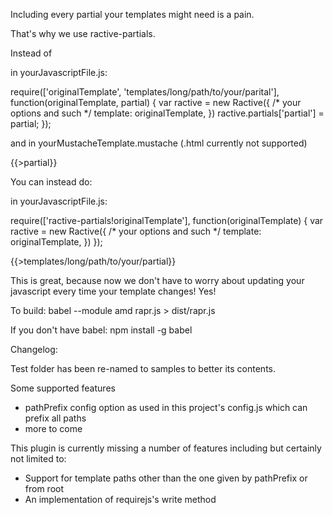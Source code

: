 Including every partial your templates might need is a pain.

That's why we use ractive-partials.


Instead of

in yourJavascriptFile.js:

require(['originalTemplate', 'templates/long/path/to/your/parital'], function(originalTemplate, partial) {
  var ractive = new Ractive({
    /* your options and such */
    template: originalTemplate,
  })
  ractive.partials['partial'] = partial;
});

and in yourMustacheTemplate.mustache (.html currently not supported)

{{>partial}}

You can instead do:

in yourJavascriptFile.js:

require(['ractive-partials!originalTemplate'], function(originalTemplate) {
  var ractive = new Ractive({
    /* your options and such */
    template: originalTemplate,
  })
});

{{>templates/long/path/to/your/partial}}

This is great, because now we don't have to worry about updating your javascript every time your template changes! Yes!

To build: babel --module amd rapr.js > dist/rapr.js

If you don't have babel: npm install -g babel


Changelog:

Test folder has been re-named to samples to better its contents.

Some supported features

  - pathPrefix config option as used in this project's config.js which can prefix all paths
  - more to come

This plugin is currently missing a number of features including but certainly not limited to:

  - Support for template paths other than the one given by pathPrefix or from root
  - An implementation of requirejs's write method
